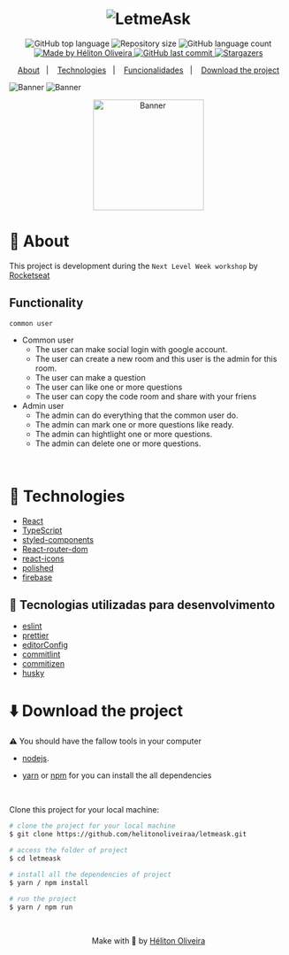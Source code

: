 <h1 align="center">
  <img alt="LetmeAsk" src="https://res.cloudinary.com/dzn5ixmhq/image/upload/v1624729218/letmeask/logo-light_ob0hvs.svg">
</h1>

<p align="center">
  <img alt="GitHub top language" src="https://img.shields.io/github/languages/top/helitonoliveiraa/letmeask.svg?color=%230273ED">

  <img alt="Repository size" src="https://img.shields.io/github/repo-size/helitonoliveiraa/letmeask.svg?color=%230273ED">

  <img alt="GitHub language count" src="https://img.shields.io/github/languages/count/helitonoliveiraa/letmeask?color=%230273ED">

  <a href="https://www.linkedin.com/in/helitonoliveira/">
    <img alt="Made by Héliton Oliveira" src="https://img.shields.io/badge/made%20by-Héliton Oliveira-%230273ED">
  </a>

  <a href="https://github.com/helitonoliveiraa/letmeask?/commits/master">
    <img alt="GitHub last commit" src="https://img.shields.io/github/last-commit/helitonoliveiraa/letmeask??color=%230273ED">
  </a>

  <a href="https://github.com/helitonoliveiraa/letmeask/stargazers" >
    <img alt="Stargazers" src="https://img.shields.io/github/stars/helitonoliveiraa/letmeask?style=social" width="" />
  </a>
</p>

<p align="center">
  <a href="#memo-about">About</a>&nbsp;&nbsp;&nbsp;|&nbsp;&nbsp;&nbsp;
  <a href="#wrench-technologies">Technologies</a>&nbsp;&nbsp;&nbsp;|&nbsp;&nbsp;&nbsp;
  <a href="#funcionalidades">Funcionalidades</a>&nbsp;&nbsp;&nbsp;|&nbsp;&nbsp;&nbsp;
  <a href="#arrowdown-download-the-project">Download the project</a>
</p>


<img alt="Banner" src="https://res.cloudinary.com/dzn5ixmhq/image/upload/v1624729217/letmeask/image_3_abidjh.png" />

<img alt="Banner" src="https://res.cloudinary.com/dzn5ixmhq/image/upload/v1624729220/letmeask/image_4_hwkxdm.png" />

<br />

<p align="center">
  <a href="https://letmeask-83619.web.app/" target="_blank">
    <img alt="Banner" src="https://res.cloudinary.com/dzn5ixmhq/image/upload/v1624731078/Component_3_gyqpvi.png" width="200" />
  </a>
</p>

# :memo: About

This project is development during the `Next Level Week workshop` by [Rocketseat](https://rocketseat.com.br/)

## Functionality

`common user`
<ul>
  <li>Common user
    <ul>
      <li>The user can make social login with google account.</li>
      <li>The user can create a new room and this user is the admin for this room.</li>
      <li>The user can make a question</li>
      <li>The user can like one or more questions</li>
      <li>The user can copy the code room and share with your friens</li>
    </ul>
  </li>

  <li>Admin user
    <ul>
      <li>The admin can do everything that the common user do.</li>
      <li>The admin can mark one or more questions like ready.</li>
      <li>The admin can hightlight one or more questions.</li>
      <li>The admin can delete one or more questions.</li>
    </ul>
  </li>
</ul>

<br />

# :wrench: Technologies

- [React](https://pt-br.reactjs.org/)
- [TypeScript](https://www.typescriptlang.org/)
- [styled-components](https://www.typescriptlang.org/)
- [React-router-dom](https://www.typescriptlang.org/)
- [react-icons](https://react-icons.github.io/react-icons/icons?name=ai)
- [polished](https://react-icons.github.io/react-icons/icons?name=ai)
- [firebase](https://console.firebase.google.com/)

## :hammer: Tecnologias utilizadas para desenvolvimento

- [eslint](https://eslint.org/)
- [prettier](https://prettier.io/)
- [editorConfig](https://editorconfig.org/)
- [commitlint](https://commitlint.js.org/#/)
- [commitizen](https://github.com/commitizen/cz-cli)
- [husky](https://typicode.github.io/husky/#/)

# :arrow_down: Download the project

⚠ You should have the fallow tools in your computer

- [nodejs](https://nodejs.org/en/).

- [yarn](https://yarnpkg.com/) or [npm]() for you can install the all dependencies


<br />

Clone this project for your local machine:
```bash
# clone the project for your local machine
$ git clone https://github.com/helitonoliveiraa/letmeask.git

# access the folder of project
$ cd letmeask

# install all the dependencies of project
$ yarn / npm install

# run the project
$ yarn / npm run
```

<br />

<p align="center">Make with 💙 by <a href="https://www.linkedin.com/in/helitonoliveira/" target="_blank">Héliton Oliveira</a></p>
